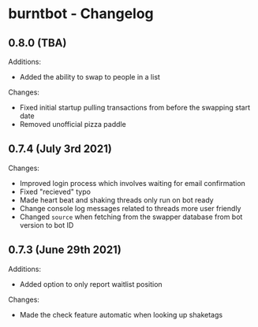 # burntbot - Changelog

## 0.8.0 (TBA)
Additions:
* Added the ability to swap to people in a list

Changes:
* Fixed initial startup pulling transactions from before the swapping start date
* Removed unofficial pizza paddle

## 0.7.4 (July 3rd 2021)
Changes:
* Improved login process which involves waiting for email confirmation
* Fixed "recieved" typo
* Made heart beat and shaking threads only run on bot ready
* Change console log messages related to threads more user friendly
* Changed `source` when fetching from the swapper database from bot version to bot ID

## 0.7.3 (June 29th 2021)
Additions:
* Added option to only report waitlist position

Changes:
* Made the check feature automatic when looking up shaketags